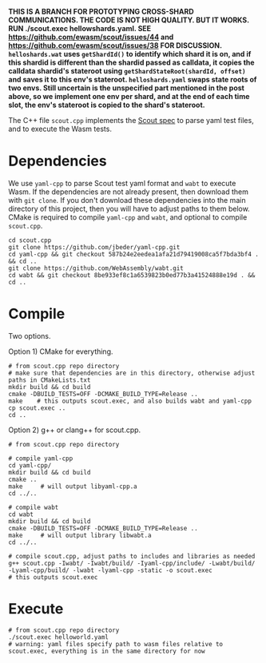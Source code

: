 
**THIS IS A BRANCH FOR PROTOTYPING CROSS-SHARD COMMUNICATIONS. THE CODE IS NOT HIGH QUALITY. BUT IT WORKS. RUN ./scout.exec hellowshards.yaml. SEE https://github.com/ewasm/scout/issues/44 and https://github.com/ewasm/scout/issues/38 FOR DISCUSSION. `helloshards.wat` uses `getShardId()` to identify which shard it is on, and if this shardid is different than the shardid passed as calldata, it copies the calldata shardid's stateroot using `getShardStateRoot(shardId, offset)` and saves it to this env's stateroot. `helloshards.yaml` swaps state roots of two envs. Still uncertain is the unspecified part mentioned in the post above, so we implement one env per shard, and at the end of each time slot, the env's stateroot is copied to the shard's stateroot.**


The C++ file `scout.cpp` implements the [Scout spec](https://ethresear.ch/t/phase-2-execution-prototyping-engine-ewasm-scout/5509) to parse yaml test files, and to execute the Wasm tests.


# Dependencies

We use `yaml-cpp` to parse Scout test yaml format and `wabt` to execute Wasm. If the dependencies are not already present, then download them with `git clone`. If you don't download these dependencies into the main directory of this project, then you will have to adjust paths to them below. CMake is required to compile `yaml-cpp` and `wabt`, and optional to compile `scout.cpp`.

```
cd scout.cpp
git clone https://github.com/jbeder/yaml-cpp.git
cd yaml-cpp && git checkout 587b24e2eedea1afa21d79419008ca5f7bda3bf4 . && cd ..
git clone https://github.com/WebAssembly/wabt.git
cd wabt && git checkout 8be933ef8c1a6539823b0ed77b3a41524888e19d . && cd ..
```


# Compile

Two options.

Option 1) CMake for everything.

```
# from scout.cpp repo directory
# make sure that dependencies are in this directory, otherwise adjust paths in CMakeLists.txt
mkdir build && cd build
cmake -DBUILD_TESTS=OFF -DCMAKE_BUILD_TYPE=Release ..
make    # this outputs scout.exec, and also builds wabt and yaml-cpp
cp scout.exec ..
cd ..
```

Option 2) g++ or clang++ for scout.cpp.

```
# from scout.cpp repo directory

# compile yaml-cpp
cd yaml-cpp/
mkdir build && cd build
cmake ..
make     # will output libyaml-cpp.a
cd ../..

# compile wabt
cd wabt
mkdir build && cd build
cmake -DBUILD_TESTS=OFF -DCMAKE_BUILD_TYPE=Release ..
make     # will output library libwabt.a
cd ../..

# compile scout.cpp, adjust paths to includes and libraries as needed
g++ scout.cpp -Iwabt/ -Iwabt/build/ -Iyaml-cpp/include/ -Lwabt/build/ -Lyaml-cpp/build/ -lwabt -lyaml-cpp -static -o scout.exec
# this outputs scout.exec
```


# Execute

```
# from scout.cpp repo directory
./scout.exec helloworld.yaml
# warning: yaml files specify path to wasm files relative to scout.exec, everything is in the same directory for now
```
